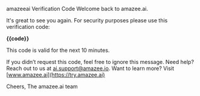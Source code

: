 amazeeai Verification Code
Welcome back to amazee.ai.

It's great to see you again. For security purposes please use this verification code:

**{{code}}**

This code is valid for the next 10 minutes.

If you didn’t request this code, feel free to ignore this message.
Need help? Reach out to us at [ai.support@amazee.io](mailto:ai.support@amazee.io).
Want to learn more? Visit [www.amazee.ai](https://try.amazee.ai)

Cheers,
The amazee.ai team